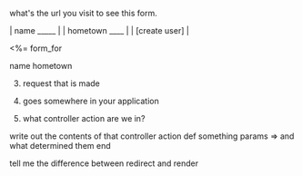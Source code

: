 what's the url you visit to see this form.

| name _____    |
| hometown ____  |
| [create user]  |

<%= form_for

<form >
  <label> name </label>
  <label> hometown </label>
</form>

3. request that is made

4. goes somewhere in your application

5. what controller action are we in?

write out the contents of that controller action
def something
  params =>
  and what determined them
end

tell me the difference between redirect and render
